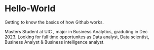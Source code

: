 # Hello-World
Getting to know the basics of how Github works. 

Masters Student at UIC , major in Business Analytics, graduting in Dec 2023. 
Looking for full time opportunites as Data analyst, Data scientist, Business Analyst & Business intelligence analyst.
